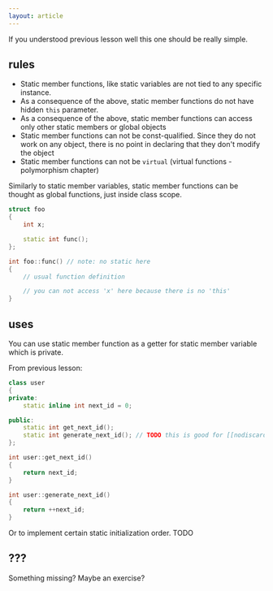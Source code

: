 ```yaml
---
layout: article
---
```


If you understood previous lesson well this one should be really simple.

## rules

- Static member functions, like static variables are not tied to any specific instance.
- As a consequence of the above, static member functions do not have hidden `this` parameter.
- As a consequence of the above, static member functions can access only other static members or global objects
- Static member functions can not be const-qualified. Since they do not work on any object, there is no point in declaring that they don't modify the object
- Static member functions can not be `virtual` (virtual functions - polymorphism chapter)

Similarly to static member variables, static member functions can be thought as global functions, just inside class scope.

```c++
struct foo
{
    int x;

    static int func();
};

int foo::func() // note: no static here
{
    // usual function definition

    // you can not access 'x' here because there is no 'this' 
}
```

## uses

You can use static member function as a getter for static member variable which is private.

From previous lesson:

```c++
class user
{
private:
    static inline int next_id = 0;

public:
    static int get_next_id();
    static int generate_next_id(); // TODO this is good for [[nodiscard]]
};

int user::get_next_id()
{
    return next_id;
}

int user::generate_next_id()
{
    return ++next_id;
}
```

Or to implement certain static initialization order. TODO

## ???

Something missing? Maybe an exercise?
